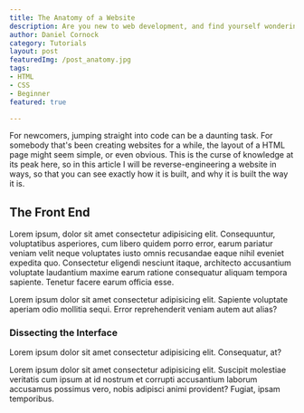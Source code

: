 ```yaml
---
title: The Anatomy of a Website
description: Are you new to web development, and find yourself wondering what goes in to all these websites? This article may be for you!
author: Daniel Cornock
category: Tutorials
layout: post
featuredImg: /post_anatomy.jpg
tags: 
- HTML
- CSS
- Beginner
featured: true

---
```


For newcomers, jumping straight into code can be a daunting task. For somebody that's been creating websites for a while, the layout of a HTML page might seem simple, or even obvious. This is the curse of knowledge at its peak here, so in this article I will be reverse-engineering a website in ways, so that you can see exactly how it is built, and why it is built the way it is.

## The Front End
Lorem ipsum, dolor sit amet consectetur adipisicing elit. Consequuntur, voluptatibus asperiores, cum libero quidem porro error, earum pariatur veniam velit neque voluptates iusto omnis recusandae eaque nihil eveniet expedita quo. Consectetur eligendi nesciunt itaque, architecto accusantium voluptate laudantium maxime earum ratione consequatur aliquam tempora sapiente. Tenetur facere earum officia esse.

Lorem ipsum dolor sit amet consectetur adipisicing elit. Sapiente voluptate aperiam odio mollitia sequi. Error reprehenderit veniam autem aut alias?

### Dissecting the Interface
Lorem ipsum dolor sit amet consectetur adipisicing elit. Consequatur, at?

Lorem ipsum dolor sit amet consectetur adipisicing elit. Suscipit molestiae veritatis cum ipsum at id nostrum et corrupti accusantium laborum accusamus possimus vero, nobis adipisci animi provident? Fugiat, ipsam temporibus.
